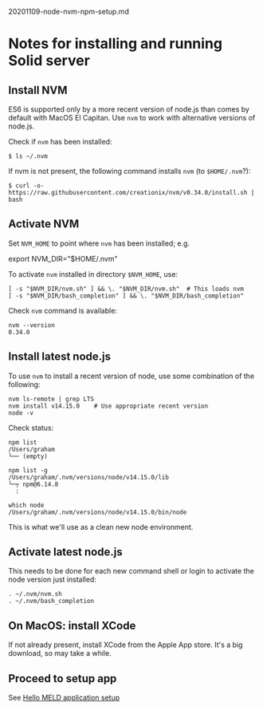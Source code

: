 20201109-node-nvm-npm-setup.md

# Notes for installing and running Solid server

## Install NVM

ES6 is supported only by a more recent version of node.js than comes by default with MacOS El Capitan.  Use `nvm` to work with alternative versions of node.js.

Check if `nvm` has been installed:

    $ ls ~/.nvm

If nvm is not present, the following command installs `nvm` (to `$HOME/.nvm`?):

    $ curl -o- https://raw.githubusercontent.com/creationix/nvm/v0.34.0/install.sh | bash


## Activate NVM

Set `NVM_HOME` to point where `nvm` has been installed; e.g.

   export NVM_DIR="$HOME/.nvm" 

To activate `nvm` installed in directory `$NVM_HOME`, use:

    [ -s "$NVM_DIR/nvm.sh" ] && \. "$NVM_DIR/nvm.sh"  # This loads nvm
    [ -s "$NVM_DIR/bash_completion" ] && \. "$NVM_DIR/bash_completion"

Check `nvm` command is available:

    nvm --version
    0.34.0


## Install latest node.js

To use `nvm` to install a recent version of node, use some combination of the following:

    nvm ls-remote | grep LTS
    nvm install v14.15.0    # Use appropriate recent version
    node -v

Check status:

    npm list
    /Users/graham
    └── (empty)

    npm list -g
    /Users/graham/.nvm/versions/node/v14.15.0/lib
    └─┬ npm@6.14.8
      :

    which node
    /Users/graham/.nvm/versions/node/v14.15.0/bin/node

This is what we'll use as a clean new node environment.


## Activate latest node.js

This needs to be done for each new command shell or login to activate the node version just installed:

    . ~/.nvm/nvm.sh
    . ~/.nvm/bash_completion


## On MacOS: install XCode

If not already present, install XCode from the Apple App store.  It's a big download, so may take a while.


## Proceed to setup app

See [Hello MELD application setup](./20201109-hello-meld-setup.md)





